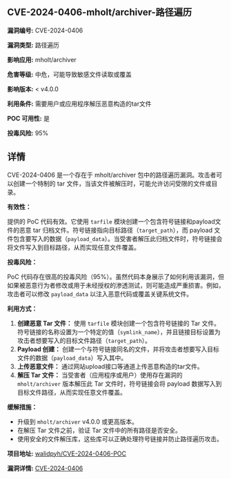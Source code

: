 ## CVE-2024-0406-mholt/archiver-路径遍历

**漏洞编号:** CVE-2024-0406

**漏洞类型:** 路径遍历

**影响应用:** mholt/archiver

**危害等级:** 中危，可能导致敏感文件读取或覆盖

**影响版本:** < v4.0.0

**利用条件:** 需要用户或应用程序解压恶意构造的tar文件

**POC 可用性:** 是

**投毒风险:** 95%

## 详情

CVE-2024-0406 是一个存在于 mholt/archiver 包中的路径遍历漏洞。攻击者可以创建一个特制的 tar 文件，当该文件被解压时，可能允许访问受限的文件或目录。 

**有效性：**

提供的 PoC 代码有效。它使用 `tarfile` 模块创建一个包含符号链接和payload文件的恶意 tar 归档文件。符号链接指向目标路径（`target_path`），而 payload 文件包含要写入的数据（`payload_data`）。当受害者解压此归档文件时，符号链接会将文件写入到目标路径，从而实现任意文件覆盖。

**投毒风险：**

PoC 代码存在很高的投毒风险（95%）。虽然代码本身展示了如何利用该漏洞，但如果被恶意行为者修改或用于未经授权的渗透测试，则可能造成严重损害。例如，攻击者可以修改 `payload_data` 以注入恶意代码或覆盖关键系统文件。

**利用方式：**

1.  **创建恶意 Tar 文件：** 使用 `tarfile` 模块创建一个包含符号链接的 Tar 文件。符号链接的名称设置为一个特定的值（`symlink_name`），并且链接目标设置为攻击者想要写入的目标文件路径（`target_path`）。
2.  **Payload 创建：** 创建一个与符号链接同名的文件，并将攻击者想要写入目标文件的数据（`payload_data`）写入其中。
3.  **上传恶意文件：** 通过网站upload接口等通道上传恶意构造的tar文件。
4.  **解压 Tar 文件：** 当受害者（应用程序或用户）使用存在漏洞的 `mholt/archiver` 版本解压此 Tar 文件时，符号链接会将 payload 数据写入到目标文件路径，从而实现任意文件覆盖。

**缓解措施：**

*   升级到 `mholt/archiver` v4.0.0 或更高版本。
*   在解压 Tar 文件之前，验证 Tar 文件中的所有路径是否安全。
*   使用安全的文件解压库，这些库可以正确处理符号链接并防止路径遍历攻击。

**项目地址:** [walidpyh/CVE-2024-0406-POC](https://github.com/walidpyh/CVE-2024-0406-POC)

**漏洞详情:** [CVE-2024-0406](https://nvd.nist.gov/vuln/detail/CVE-2024-0406)